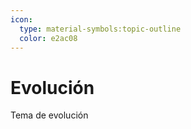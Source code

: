 ```yaml
---
icon: 
  type: material-symbols:topic-outline
  color: e2ac08 
---
```

# Evolución

Tema de evolución
